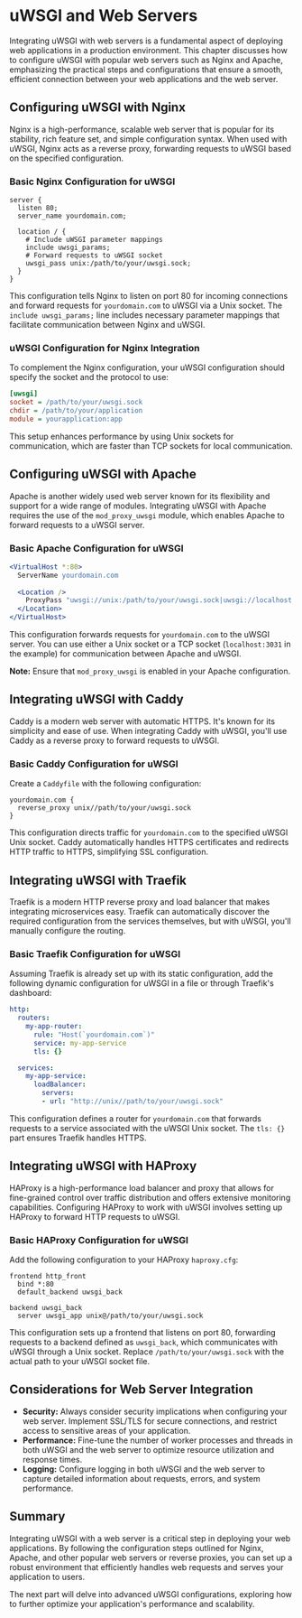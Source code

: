 # uWSGI and Web Servers

Integrating uWSGI with web servers is a fundamental aspect of deploying web applications in a production environment. This chapter discusses how to configure uWSGI with popular web servers such as Nginx and Apache, emphasizing the practical steps and configurations that ensure a smooth, efficient connection between your web applications and the web server.

## Configuring uWSGI with Nginx

Nginx is a high-performance, scalable web server that is popular for its stability, rich feature set, and simple configuration syntax. When used with uWSGI, Nginx acts as a reverse proxy, forwarding requests to uWSGI based on the specified configuration.

### Basic Nginx Configuration for uWSGI

```nginx
server {
  listen 80;
  server_name yourdomain.com;

  location / {
    # Include uWSGI parameter mappings
    include uwsgi_params;
    # Forward requests to uWSGI socket
    uwsgi_pass unix:/path/to/your/uwsgi.sock; 
  }
}
```

This configuration tells Nginx to listen on port 80 for incoming connections and forward requests for `yourdomain.com` to uWSGI via a Unix socket. The `include uwsgi_params;` line includes necessary parameter mappings that facilitate communication between Nginx and uWSGI.

### uWSGI Configuration for Nginx Integration

To complement the Nginx configuration, your uWSGI configuration should specify the socket and the protocol to use:

```ini
[uwsgi]
socket = /path/to/your/uwsgi.sock
chdir = /path/to/your/application
module = yourapplication:app
```

This setup enhances performance by using Unix sockets for communication, which are faster than TCP sockets for local communication.

## Configuring uWSGI with Apache

Apache is another widely used web server known for its flexibility and support for a wide range of modules. Integrating uWSGI with Apache requires the use of the `mod_proxy_uwsgi` module, which enables Apache to forward requests to a uWSGI server.

### Basic Apache Configuration for uWSGI

```apache
<VirtualHost *:80>
  ServerName yourdomain.com
  
  <Location />
    ProxyPass "uwsgi://unix:/path/to/your/uwsgi.sock|uwsgi://localhost:3031/"
  </Location>
</VirtualHost>
```

This configuration forwards requests for `yourdomain.com` to the uWSGI server. You can use either a Unix socket or a TCP socket (`localhost:3031` in the example) for communication between Apache and uWSGI.

**Note:** Ensure that `mod_proxy_uwsgi` is enabled in your Apache configuration.

## Integrating uWSGI with Caddy

Caddy is a modern web server with automatic HTTPS. It's known for its simplicity and ease of use. When integrating Caddy with uWSGI, you'll use Caddy as a reverse proxy to forward requests to uWSGI.

### Basic Caddy Configuration for uWSGI

Create a `Caddyfile` with the following configuration:

```
yourdomain.com {
  reverse_proxy unix//path/to/your/uwsgi.sock
}
```

This configuration directs traffic for `yourdomain.com` to the specified uWSGI Unix socket. Caddy automatically handles HTTPS certificates and redirects HTTP traffic to HTTPS, simplifying SSL configuration.

## Integrating uWSGI with Traefik

Traefik is a modern HTTP reverse proxy and load balancer that makes integrating microservices easy. Traefik can automatically discover the required configuration from the services themselves, but with uWSGI, you'll manually configure the routing.

### Basic Traefik Configuration for uWSGI

Assuming Traefik is already set up with its static configuration, add the following dynamic configuration for uWSGI in a file or through Traefik's dashboard:

```yaml
http:
  routers:
    my-app-router:
      rule: "Host(`yourdomain.com`)"
      service: my-app-service
      tls: {}

  services:
    my-app-service:
      loadBalancer:
        servers:
        - url: "http://unix//path/to/your/uwsgi.sock"
```

This configuration defines a router for `yourdomain.com` that forwards requests to a service associated with the uWSGI Unix socket. The `tls: {}` part ensures Traefik handles HTTPS.

## Integrating uWSGI with HAProxy

HAProxy is a high-performance load balancer and proxy that allows for fine-grained control over traffic distribution and offers extensive monitoring capabilities. Configuring HAProxy to work with uWSGI involves setting up HAProxy to forward HTTP requests to uWSGI.

### Basic HAProxy Configuration for uWSGI

Add the following configuration to your HAProxy `haproxy.cfg`:

```haproxy
frontend http_front
  bind *:80
  default_backend uwsgi_back

backend uwsgi_back
  server uwsgi_app unix@/path/to/your/uwsgi.sock
```

This configuration sets up a frontend that listens on port 80, forwarding requests to a backend defined as `uwsgi_back`, which communicates with uWSGI through a Unix socket. Replace `/path/to/your/uwsgi.sock` with the actual path to your uWSGI socket file.

## Considerations for Web Server Integration

- **Security:** Always consider security implications when configuring your web server. Implement SSL/TLS for secure connections, and restrict access to sensitive areas of your application.
- **Performance:** Fine-tune the number of worker processes and threads in both uWSGI and the web server to optimize resource utilization and response times.
- **Logging:** Configure logging in both uWSGI and the web server to capture detailed information about requests, errors, and system performance.

## Summary

Integrating uWSGI with a web server is a critical step in deploying your web applications. By following the configuration steps outlined for Nginx, Apache, and other popular web servers or reverse proxies, you can set up a robust environment that efficiently handles web requests and serves your application to users. 

The next part will delve into advanced uWSGI configurations, exploring how to further optimize your application's performance and scalability.
